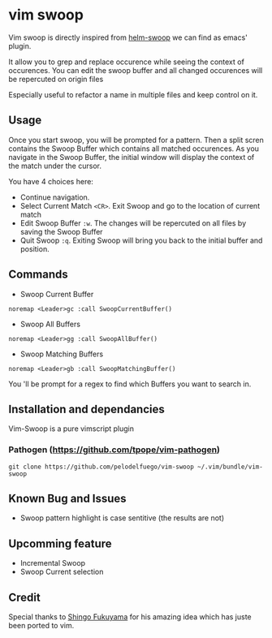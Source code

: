 vim swoop
=========

Vim swoop is directly inspired from [helm-swoop](https://github.com/ShingoFukuyama/helm-swoop) we can find as emacs' plugin.

It allow you to grep and replace occurence while seeing the context of occurences.
You can edit the swoop buffer and all changed occurences will be repercuted on origin files

Especially useful to refactor a name in multiple files and keep control on it.


Usage
-----

Once you start swoop, you will be prompted for a pattern. Then a split scren contains the Swoop Buffer which contains all matched occurences.
As you navigate in the Swoop Buffer, the initial window will display the context of the match under the cursor.

You have 4 choices here:
* Continue navigation.
* Select Current Match `<CR>`. Exit Swoop and go to the location of current match
* Edit Swoop Buffer `:w`. The changes will be repercuted on all files by saving the Swoop Buffer
* Quit Swoop `:q`. Exiting Swoop will bring you back to the initial buffer and position.


Commands
--------

* Swoop Current Buffer
```
noremap <Leader>gc :call SwoopCurrentBuffer()
```

* Swoop All Buffers
```
noremap <Leader>gg :call SwoopAllBuffer()
```

* Swoop Matching Buffers
```
noremap <Leader>gb :call SwoopMatchingBuffer()
```
You 'll be prompt for a regex to find which Buffers you want to search in.


Installation and dependancies
-----------------------------

Vim-Swoop is a pure vimscript plugin

### Pathogen (https://github.com/tpope/vim-pathogen)
```
git clone https://github.com/pelodelfuego/vim-swoop ~/.vim/bundle/vim-swoop
```


Known Bug and Issues
--------------------

* Swoop pattern highlight is case sentitive (the results are not)


Upcomming feature
-----------------
* Incremental Swoop
* Swoop Current selection


Credit
------
Special thanks to [Shingo Fukuyama](https://github.com/ShingoFukuyama) for his amazing idea which has juste been ported to vim.

